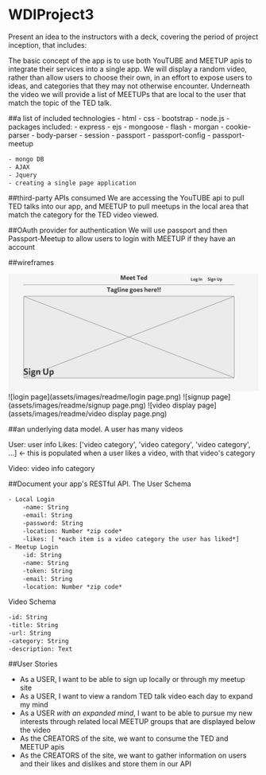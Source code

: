 # WDIProject3
Present an idea to the instructors with a deck, covering the period of project inception, that includes:

The basic concept of the app is to use both YouTUBE and MEETUP apis to integrate their services into a single app.  We will display a random video, rather than allow users to choose their own, in an effort to expose users to ideas, and categories that they may not otherwise encounter.  Underneath the video we will provide a list of MEETUPs that are local to the user that match the topic of the TED talk.

##a list of included technologies
	- html
	- css
	- bootstrap
	- node.js
		- packages included:
		- 	express
		-  ejs
		-  mongoose
		-  flash
		-  morgan
		-  cookie-parser
		-  body-parser
		-  session
		-  passport
		-  passport-config
		-  passport-meetup

	- mongo DB
	- AJAX
	- Jquery
	- creating a single page application



##third-party APIs consumed
We are accessing the YouTUBE api to pull TED talks into our app, and MEETUP to pull meetups in the local area that match the category for the TED video viewed.

##OAuth provider for authentication
We will use passport and then Passport-Meetup to allow users to login with MEETUP if they have an account

##wireframes

![landing page](assets/images/readme/landingpage.png)
![login page](assets/images/readme/login page.png)
![signup page](assets/images/readme/signup page.png)
![video display page](assets/images/readme/video display page.png)

##an underlying data model.
A user has many videos

User:
user info
Likes: ['video category', 'video category', 'video category', ...]
<- this is populated when a user likes a video, with that video's category

Video:
video info
category

##Document your app's RESTful API.
The User Schema

	- Local Login
		-name: String
		-email: String
		-password: String
		-location: Number *zip code*
		-likes: [ *each item is a video category the user has liked*]
	- Meetup Login
		-id: String
		-name: String
		-token: String
		-email: String
		-location: Number *zip code*



Video Schema

	-id: String
	-title: String
	-url: String
	-category: String
	-description: Text

##User Stories
- As a USER, I want to be able to sign up locally or through my meetup site
- As a USER, I want to view a random TED talk video each day to expand my mind
- As a USER *with an expanded mind*, I want to be able to pursue my new interests through related local MEETUP groups that are displayed below the video
- As the CREATORS of the site, we want to consume the TED and MEETUP apis
- As the CREATORS of the site, we want to gather information on users and their likes and dislikes and store them in our API
